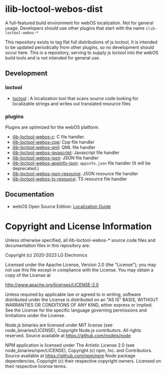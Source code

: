 # ilib-loctool-webos-dist
A full-featured build environment for webOS localization.
Not for general usage. Developers should use other plugins that start with the name  `ilib-loctool-webos-*`

This repository exists to tag flat full distributions of js loctool, It is intended to be updated periodically from other plugins, so no development should occur here. This is a repository, serving to supply js loctool into the webOS build tools and is not intended for general use.

## Development
### loctool
* [loctool](https://github.com/iLib-js/loctool) : A localization tool that scans source code looking for localizable strings and writes out translated resource files
### plugins
Plugins are optimized for the webOS platform.
* [ilib-loctool-webos-c](https://github.com/iLib-js/ilib-loctool-webos-c): C file handler.
* [ilib-loctool-webos-cpp](https://github.com/iLib-js/ilib-loctool-webos-cpp): Cpp file handler
* [ilib-loctool-webos-qml](https://github.com/iLib-js/ilib-loctool-webos-qml): QML file handler
* [ilib-loctool-webos-javascript](https://github.com/iLib-js/ilib-loctool-webos-javascript): Javascript file handler
* [ilib-loctool-webos-json](https://github.com/iLib-js/ilib-loctool-webos-appinfo-json): JSON file handler
* [ilib-loctool-webos-appinfo-json](https://github.com/iLib-js/ilib-loctool-webos-appinfo-json): `appinfo.json` file handler (It will be deprecated.)
* [ilib-loctool-webos-json-resource](https://github.com/iLib-js/ilib-loctool-webos-json-resource): JSON resource file handler
* [ilib-loctool-webos-ts-resource](https://github.com/iLib-js/ilib-loctool-webos-ts-resource): TS resource file handler

## Documentation
* webOS Open Source Edition: [Localization Guide](https://www.webosose.org/docs/guides/development/localization/localization-guide/)

# Copyright and License Information
Unless otherwise specified, all ilib-loctool-webos-* source code files and documentation files in this repository are:

Copyright (c) 2020-2023 LG Electronics

Licensed under the Apache License, Version 2.0 (the "License"); you may not use this file except in compliance with the License. You may obtain a copy of the License at

http://www.apache.org/licenses/LICENSE-2.0

Unless required by applicable law or agreed to in writing, software distributed under the License is distributed on an "AS IS" BASIS, WITHOUT WARRANTIES OR CONDITIONS OF ANY KIND, either express or implied. See the License for the specific language governing permissions and limitations under the License.


Node.js binaries are licensed under MIT license (see node_binaries/LICENSE), Copyright Node.js contributors. All rights reserved. Source available at https://github.com/nodejs/node

NPM application is licensed under The Artistic License 2.0 (see node_binaries/npm/LICENSE), Copyright (c) npm, Inc. and Contributors. Source available at https://github.com/npm/npm Node package dependencies, Copyright (c) their respective copyright owners. Licensed on their respective license terms.
